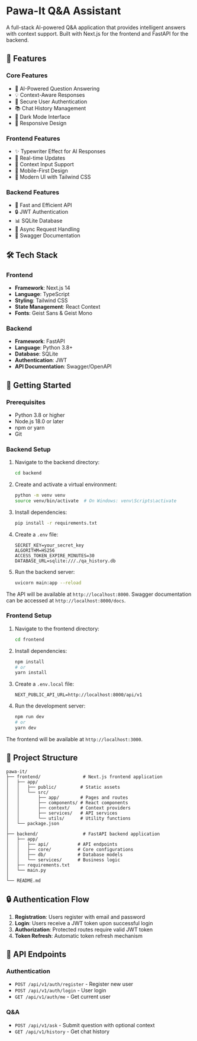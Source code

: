# Pawa-It Q&A Assistant

A full-stack AI-powered Q&A application that provides intelligent answers with context support. Built with Next.js for the frontend and FastAPI for the backend.

## 🌟 Features

### Core Features
- 🤖 AI-Powered Question Answering
- 💡 Context-Aware Responses
- 🔐 Secure User Authentication
- 📚 Chat History Management
- 🌙 Dark Mode Interface
- 📱 Responsive Design

### Frontend Features
- ✨ Typewriter Effect for AI Responses
- 🔄 Real-time Updates
- 📝 Context Input Support
- 📱 Mobile-First Design
- 🎨 Modern UI with Tailwind CSS

### Backend Features
- 🚀 Fast and Efficient API
- 🔒 JWT Authentication
- 📊 SQLite Database
- 🔄 Async Request Handling
- 📝 Swagger Documentation

## 🛠️ Tech Stack

### Frontend
- **Framework**: Next.js 14
- **Language**: TypeScript
- **Styling**: Tailwind CSS
- **State Management**: React Context
- **Fonts**: Geist Sans & Geist Mono

### Backend
- **Framework**: FastAPI
- **Language**: Python 3.8+
- **Database**: SQLite
- **Authentication**: JWT
- **API Documentation**: Swagger/OpenAPI

## 🚀 Getting Started

### Prerequisites
- Python 3.8 or higher
- Node.js 18.0 or later
- npm or yarn
- Git

### Backend Setup

1. Navigate to the backend directory:
   ```bash
   cd backend
   ```

2. Create and activate a virtual environment:
   ```bash
   python -m venv venv
   source venv/bin/activate  # On Windows: venv\Scripts\activate
   ```

3. Install dependencies:
   ```bash
   pip install -r requirements.txt
   ```

4. Create a `.env` file:
   ```env
   SECRET_KEY=your_secret_key
   ALGORITHM=HS256
   ACCESS_TOKEN_EXPIRE_MINUTES=30
   DATABASE_URL=sqlite:///./qa_history.db
   ```

5. Run the backend server:
   ```bash
   uvicorn main:app --reload
   ```

The API will be available at `http://localhost:8000`. Swagger documentation can be accessed at `http://localhost:8000/docs`.

### Frontend Setup

1. Navigate to the frontend directory:
   ```bash
   cd frontend
   ```

2. Install dependencies:
   ```bash
   npm install
   # or
   yarn install
   ```

3. Create a `.env.local` file:
   ```env
   NEXT_PUBLIC_API_URL=http://localhost:8000/api/v1
   ```

4. Run the development server:
   ```bash
   npm run dev
   # or
   yarn dev
   ```

The frontend will be available at `http://localhost:3000`.

## 📁 Project Structure

```
pawa-it/
├── frontend/                # Next.js frontend application
│   ├── app/
│   │   ├── public/         # Static assets
│   │   └── src/
│   │       ├── app/        # Pages and routes
│   │       ├── components/ # React components
│   │       ├── context/    # Context providers
│   │       ├── services/   # API services
│   │       └── utils/      # Utility functions
│   └── package.json
│
├── backend/                 # FastAPI backend application
│   ├── app/
│   │   ├── api/           # API endpoints
│   │   ├── core/          # Core configurations
│   │   ├── db/            # Database models
│   │   └── services/      # Business logic
│   ├── requirements.txt
│   └── main.py
│
└── README.md
```

## 🔒 Authentication Flow

1. **Registration**: Users register with email and password
2. **Login**: Users receive a JWT token upon successful login
3. **Authorization**: Protected routes require valid JWT token
4. **Token Refresh**: Automatic token refresh mechanism

## 🔌 API Endpoints

### Authentication
- `POST /api/v1/auth/register` - Register new user
- `POST /api/v1/auth/login` - User login
- `GET /api/v1/auth/me` - Get current user

### Q&A
- `POST /api/v1/ask` - Submit question with optional context
- `GET /api/v1/history` - Get chat history


